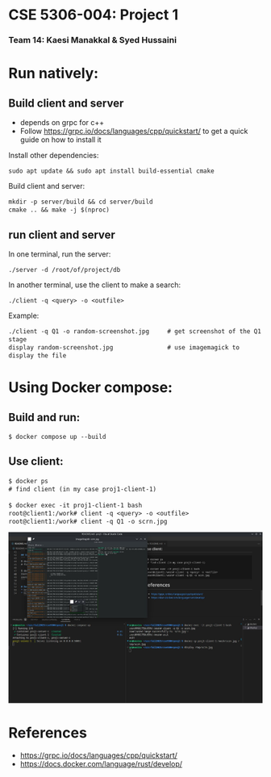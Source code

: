 # CSE 5306-004: Project 1
### Team 14: Kaesi Manakkal & Syed Hussaini
# Run natively:
## Build client and server
* depends on grpc for c++
 * Follow https://grpc.io/docs/languages/cpp/quickstart/ to get a quick guide on how to install it

Install other dependencies:
```
sudo apt update && sudo apt install build-essential cmake
```

Build client and server:
```
mkdir -p server/build && cd server/build
cmake .. && make -j $(nproc)
```

## run client and server
In one terminal, run the server:
```
./server -d /root/of/project/db
```
In another terminal, use the client to make a search:
```
./client -q <query> -o <outfile>
```
Example:
```
./client -q Q1 -o random-screenshot.jpg     # get screenshot of the Q1 stage
display random-screenshot.jpg               # use imagemagick to display the file
```

# Using Docker compose:
## Build and run:
```
$ docker compose up --build
```
## Use client:
```
$ docker ps
# find client (in my case proj1-client-1)

$ docker exec -it proj1-client-1 bash
root@client1:/work# client -q <query> -o <outfile>
root@client1:/work# client -q Q1 -o scrn.jpg
```

![screenshot](db/screenshots/docker-compose-client-server.jpg)

# References
* https://grpc.io/docs/languages/cpp/quickstart/
* https://docs.docker.com/language/rust/develop/